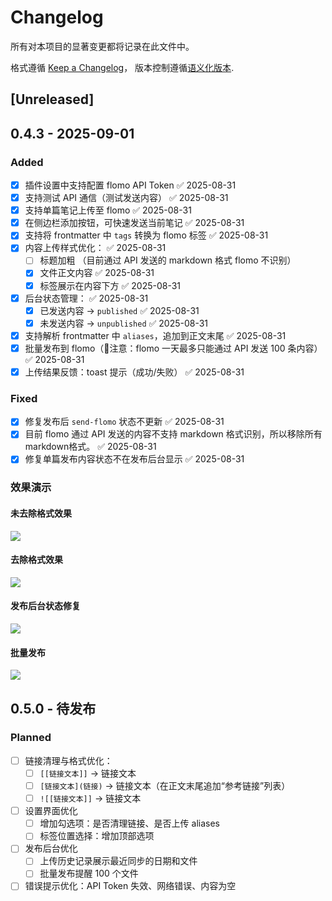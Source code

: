 
# Changelog

所有对本项目的显著变更都将记录在此文件中。

格式遵循 [Keep a Changelog](https://keepachangelog.com/zh-CN/1.0.0/)，
版本控制遵循[语义化版本](https://semver.org/lang/zh-CN/).

## [Unreleased]

## 0.4.3 - 2025-09-01
### Added
- [x] 插件设置中支持配置 flomo API Token ✅ 2025-08-31
- [x] 支持测试 API 通信（测试发送内容） ✅ 2025-08-31
- [x] 支持单篇笔记上传至 flomo ✅ 2025-08-31
- [x] 在侧边栏添加按钮，可快速发送当前笔记 ✅ 2025-08-31
- [x] 支持将 frontmatter 中 `tags` 转换为 flomo 标签 ✅ 2025-08-31
- [x] 内容上传样式优化： ✅ 2025-08-31
	- [ ] 标题加粗 （目前通过 API 发送的 markdown 格式 flomo 不识别）
	- [x] 文件正文内容 ✅ 2025-08-31
	- [x] 标签展示在内容下方 ✅ 2025-08-31
- [x] 后台状态管理： ✅ 2025-08-31
	- [x] 已发送内容 → `published` ✅ 2025-08-31
	- [x] 未发送内容 → `unpublished` ✅ 2025-08-31
- [x] 支持解析 frontmatter 中 `aliases`，追加到正文末尾 ✅ 2025-08-31
- [x] 批量发布到 flomo（🚨注意：flomo 一天最多只能通过 API 发送 100 条内容） ✅ 2025-08-31
- [x] 上传结果反馈：toast 提示（成功/失败） ✅ 2025-08-31
### Fixed
- [x] 修复发布后 `send-flomo` 状态不更新 ✅ 2025-08-31
- [x] 目前 flomo 通过 API 发送的内容不支持 markdown 格式识别，所以移除所有 markdown格式。 ✅ 2025-08-31
- [x] 修复单篇发布内容状态不在发布后台显示 ✅ 2025-08-31

### 效果演示

#### 未去除格式效果

![](./assets/md2flomo-sendcard.gif)

#### 去除格式效果

![](./assets/md2flomo-sendcard-clean.gif)

#### 发布后台状态修复

![](./assets/md2flomo-pub-status.gif)

#### 批量发布

![](./assets/md2flomo-sendnotes.gif)

## 0.5.0 - 待发布
### Planned
- [ ] 链接清理与格式优化：  
	- [ ] `[[链接文本]]` → 链接文本  
	- [ ] `[链接文本](链接)` → 链接文本（在正文末尾追加“参考链接”列表）  
	- [ ] `![[链接文本]]` → 链接文本  
- [ ] 设置界面优化
	- [ ] 增加勾选项：是否清理链接、是否上传 aliases
	- [ ] 标签位置选择：增加顶部选项
- [ ] 发布后台优化
	- [ ] 上传历史记录展示最近同步的日期和文件
	- [ ] 批量发布提醒 100 个文件
- [ ] 错误提示优化：API Token 失效、网络错误、内容为空
